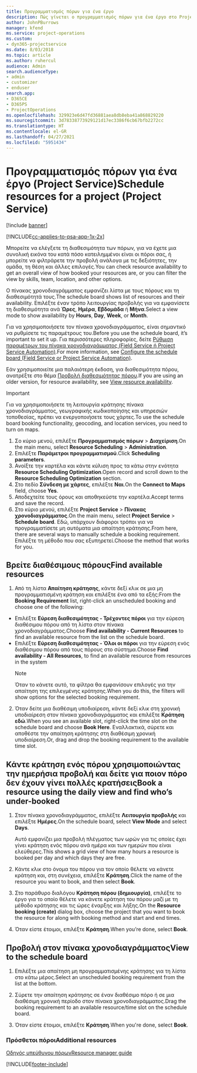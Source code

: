 ```yaml
---
title: Προγραμματισμός πόρων για ένα έργο
description: Πώς γίνεται ο προγραμματισμός πόρων για ένα έργο στο Project Service
author: JohnPBurrows
manager: kfend
ms.service: project-operations
ms.custom:
- dyn365-projectservice
ms.date: 8/03/2018
ms.topic: article
ms.author: ruhercul
audience: Admin
search.audienceType:
- admin
- customizer
- enduser
search.app:
- D365CE
- D365PS
- ProjectOperations
ms.openlocfilehash: 329923e6d47fd36881aea8db8eba41a868829220
ms.sourcegitcommit: 3d78338773929121d17ec3386f6cb67bfb2272cc
ms.translationtype: HT
ms.contentlocale: el-GR
ms.lasthandoff: 04/27/2021
ms.locfileid: "5951434"
---
```

# <a name="schedule-resources-for-a-project-project-service"></a><span data-ttu-id="af3d2-103">Προγραμματισμός πόρων για ένα έργο (Project Service)</span><span class="sxs-lookup"><span data-stu-id="af3d2-103">Schedule resources for a project (Project Service)</span></span>

[!include [banner](../includes/psa-now-project-operations.md)]

[!INCLUDE[cc-applies-to-psa-app-1x-2x](../includes/cc-applies-to-psa-app-1x-2x.md)]

<span data-ttu-id="af3d2-104">Μπορείτε να ελέγξετε τη διαθεσιμότητα των πόρων, για να έχετε μια συνολική εικόνα του κατά πόσο κατειλημμένοι είναι οι πόροι σας, ή μπορείτε να φιλτράρετε την προβολή ανάλογα με τις δεξιότητες, την ομάδα, τη θέση και άλλες επιλογές.</span><span class="sxs-lookup"><span data-stu-id="af3d2-104">You can check resource availability to get an overall view of how booked your resources are, or you can filter the view by skills, team, location, and other options.</span></span>  
  
<span data-ttu-id="af3d2-105">Ο πίνακας χρονοδιαγράμματος εμφανίζει λίστα με τους πόρους και τη διαθεσιμότητά τους.</span><span class="sxs-lookup"><span data-stu-id="af3d2-105">The schedule board shows list of resources and their availability.</span></span> <span data-ttu-id="af3d2-106">Επιλέξτε έναν τρόπο λειτουργίας προβολής για να εμφανίσετε τη διαθεσιμότητα ανά **Ώρες**, **Ημέρα**, **Εβδομάδα** ή **Μήνα**.</span><span class="sxs-lookup"><span data-stu-id="af3d2-106">Select a view mode to show availability by **Hours**, **Day**, **Week**, or **Month**.</span></span>  
  
<span data-ttu-id="af3d2-107">Για να χρησιμοποιήσετε τον πίνακα χρονοδιαγράμματος, είναι σημαντικό να ρυθμίσετε τις παραμέτρους του.</span><span class="sxs-lookup"><span data-stu-id="af3d2-107">Before you use the schedule board, it’s important to set it up.</span></span> <span data-ttu-id="af3d2-108">Για περισσότερες πληροφορίες, δείτε [Ρύθμιση παραμέτρων του πίνακα χρονοδιαγράμματος (Field Service ή Project Service Automation)](/dynamics365/field-service/configure-schedule-board).</span><span class="sxs-lookup"><span data-stu-id="af3d2-108">For more information, see [Configure the schedule board (Field Service or Project Service Automation)](/dynamics365/field-service/configure-schedule-board).</span></span>
  
<span data-ttu-id="af3d2-109">Εάν χρησιμοποιείτε μια παλαιότερη έκδοση, για διαθεσιμότητα πόρου, ανατρέξτε στο θέμα [Προβολή διαθεσιμότητας πόρου](../psa/view-resource-availability.md).</span><span class="sxs-lookup"><span data-stu-id="af3d2-109">If you are using an older version, for resource availability, see [View resource availability](../psa/view-resource-availability.md).</span></span>  

> [!IMPORTANT]
>  <span data-ttu-id="af3d2-110">Για να χρησιμοποιήσετε τη λειτουργία κράτησης πίνακα χρονοδιαγράμματος, γεωγραφικής κωδικοποίησης και υπηρεσιών τοποθεσίας, πρέπει να ενεργοποιήσετε τους χάρτες.</span><span class="sxs-lookup"><span data-stu-id="af3d2-110">To use the schedule board booking functionality, geocoding, and location services, you need to turn on maps.</span></span>  
> 
> 1. <span data-ttu-id="af3d2-111">Σο κύριο μενού, επιλέξτε **Προγραμματισμός πόρων** > **Διαχείριση**.</span><span class="sxs-lookup"><span data-stu-id="af3d2-111">On the main menu, select **Resource Scheduling** > **Administration**.</span></span>  
> 2. <span data-ttu-id="af3d2-112">Επιλέξτε **Παράμετροι προγραμματισμού**.</span><span class="sxs-lookup"><span data-stu-id="af3d2-112">Click **Scheduling parameters**.</span></span>  
> 3. <span data-ttu-id="af3d2-113">Ανοίξτε την καρτέλα και κάντε κύλιση προς τα κάτω στην ενότητα **Resource Scheduling Optimization**.</span><span class="sxs-lookup"><span data-stu-id="af3d2-113">Open record and scroll down to the **Resource Scheduling Optimization** section.</span></span>  
> 4. <span data-ttu-id="af3d2-114">Στο πεδίο **Σύνδεση με χάρτες**, επιλέξτε **Ναι**.</span><span class="sxs-lookup"><span data-stu-id="af3d2-114">On the **Connect to Maps** field, choose **Yes**.</span></span>  
> 5. <span data-ttu-id="af3d2-115">Αποδεχτείτε τους όρους και αποθηκεύστε την καρτέλα.</span><span class="sxs-lookup"><span data-stu-id="af3d2-115">Accept terms and save the record.</span></span>  
> 6. <span data-ttu-id="af3d2-116">Στο κύριο μενού, επιλέξτε **Project Service** > **Πίνακας χρονοδιαγράμματος**.</span><span class="sxs-lookup"><span data-stu-id="af3d2-116">On the main menu, select **Project Service** > **Schedule board**.</span></span> <span data-ttu-id="af3d2-117">Εδώ, υπάρχουν διάφοροι τρόποι για να προγραμματίσετε μη αυτόματα μια απαίτηση κράτησης.</span><span class="sxs-lookup"><span data-stu-id="af3d2-117">From here, there are several ways to manually schedule a booking requirement.</span></span> <span data-ttu-id="af3d2-118">Επιλέξτε τη μέθοδο που σας εξυπηρετεί.</span><span class="sxs-lookup"><span data-stu-id="af3d2-118">Choose the method that works for you.</span></span>
  
## <a name="find-available-resources"></a><span data-ttu-id="af3d2-119">Βρείτε διαθέσιμους πόρους</span><span class="sxs-lookup"><span data-stu-id="af3d2-119">Find available resources</span></span>

1.  <span data-ttu-id="af3d2-120">Από τη λίστα **Απαίτηση κράτησης**, κάντε δεξί κλικ σε μια μη προγραμματισμένη κράτηση και επιλέξτε ένα από τα εξής:</span><span class="sxs-lookup"><span data-stu-id="af3d2-120">From the **Booking Requirement** list, right-click an unscheduled booking and choose one of the following:</span></span>  
  
- <span data-ttu-id="af3d2-121">Επιλέξτε **Εύρεση διαθεσιμότητας - Τρέχοντες πόροι** για την εύρεση διαθέσιμου πόρου από τη λίστα στον πίνακα χρονοδιαγράμματος.</span><span class="sxs-lookup"><span data-stu-id="af3d2-121">Choose **Find availability - Current Resources** to find an available resource from the list on the schedule board.</span></span>  
- <span data-ttu-id="af3d2-122">Επιλέξτε **Εύρεση διαθεσιμότητας - Όλοι οι πόροι** για την εύρεση ενός διαθέσιμου πόρου από τους πόρους στο σύστημα.</span><span class="sxs-lookup"><span data-stu-id="af3d2-122">Choose **Find availability - All Resources**, to find an available resource from resources in the system</span></span>  
   > [!NOTE]
   >  <span data-ttu-id="af3d2-123">Όταν το κάνετε αυτό, τα φίλτρα θα εμφανίσουν επιλογές για την απαίτηση της επιλεγμένης κράτησης.</span><span class="sxs-lookup"><span data-stu-id="af3d2-123">When you do this, the filters will show options for the selected booking requirement.</span></span>  
  
2. <span data-ttu-id="af3d2-124">Όταν δείτε μια διαθέσιμη υποδιαίρεση, κάντε δεξί κλικ στη χρονική υποδιαίρεση στον πίνακα χρονοδιαγράμματος και επιλέξτε **Κράτηση εδώ**.</span><span class="sxs-lookup"><span data-stu-id="af3d2-124">When you see an available slot, right-click the time slot on the schedule board and choose **Book Here**.</span></span> <span data-ttu-id="af3d2-125">Εναλλακτικά, σύρετε και αποθέστε την απαίτηση κράτησης στη διαθέσιμη χρονική υποδιαίρεση.</span><span class="sxs-lookup"><span data-stu-id="af3d2-125">Or, drag and drop the booking requirement to the available time slot.</span></span>  
  

## <a name="book-a-resource-using-the-daily-view-and-find-whos-under-booked"></a><span data-ttu-id="af3d2-126">Κάντε κράτηση ενός πόρου χρησιμοποιώντας την ημερήσια προβολή και δείτε για ποιον πόρο δεν έχουν γίνει πολλές κρατήσεις</span><span class="sxs-lookup"><span data-stu-id="af3d2-126">Book a resource using the daily view and find who’s under-booked</span></span>
  
1.  <span data-ttu-id="af3d2-127">Στον πίνακα χρονοδιαγράμματος, επιλέξτε **Λειτουργία προβολής** και επιλέξτε **Ημέρες**.</span><span class="sxs-lookup"><span data-stu-id="af3d2-127">On the schedule board, select **View Mode** and select **Days**.</span></span>  
  
    <span data-ttu-id="af3d2-128">Αυτό εμφανίζει μια προβολή πλέγματος των ωρών για τις οποίες έχει γίνει κράτηση ενός πόρου ανά ημέρα και των ημερών που είναι ελεύθερες.</span><span class="sxs-lookup"><span data-stu-id="af3d2-128">This shows a grid view of how many hours a resource is booked per day and which days they are free.</span></span>  
  
2.  <span data-ttu-id="af3d2-129">Κάντε κλικ στο όνομα του πόρου για τον οποίο θέλετε να κάνετε κράτηση και, στη συνέχεια, επιλέξτε **Κράτηση**.</span><span class="sxs-lookup"><span data-stu-id="af3d2-129">Click the name of the resource you want to book, and then select **Book**.</span></span>  
  
3.  <span data-ttu-id="af3d2-130">Στο παράθυρο διαλόγου **Κράτηση πόρου (δημιουργία)**, επιλέξτε το έργο για το οποίο θέλετε να κάνετε κράτηση του πόρου μαζί με τη μέθοδο κράτησης και τις ώρες έναρξης και λήξης.</span><span class="sxs-lookup"><span data-stu-id="af3d2-130">On the **Resource booking (create)** dialog box, choose the project that you want to book the resource for along with booking method and start and end times.</span></span>  
  
4.  <span data-ttu-id="af3d2-131">Όταν είστε έτοιμοι, επιλέξτε **Κράτηση**.</span><span class="sxs-lookup"><span data-stu-id="af3d2-131">When you’re done, select **Book**.</span></span>  
  
## <a name="view-to-the-schedule-board"></a><span data-ttu-id="af3d2-132">Προβολή στον πίνακα χρονοδιαγράμματος</span><span class="sxs-lookup"><span data-stu-id="af3d2-132">View to the schedule board</span></span>
  
1.  <span data-ttu-id="af3d2-133">Επιλέξτε μια απαίτηση μη προγραμματισμένης κράτησης για τη λίστα στο κάτω μέρος.</span><span class="sxs-lookup"><span data-stu-id="af3d2-133">Select an unscheduled booking requirement from the list at the bottom.</span></span>  
  
2.  <span data-ttu-id="af3d2-134">Σύρετε την απαίτηση κράτησης σε έναν διαθέσιμο πόρο ή σε μια διαθέσιμη χρονική περίοδο στον πίνακα χρονοδιαγράμματος.</span><span class="sxs-lookup"><span data-stu-id="af3d2-134">Drag the booking requirement to an available resource/time slot on the schedule board.</span></span>  
  
3.  <span data-ttu-id="af3d2-135">Όταν είστε έτοιμοι, επιλέξτε **Κράτηση**.</span><span class="sxs-lookup"><span data-stu-id="af3d2-135">When you're done, select **Book**.</span></span>  
  
### <a name="additional-resources"></a><span data-ttu-id="af3d2-136">Πρόσθετοι πόροι</span><span class="sxs-lookup"><span data-stu-id="af3d2-136">Additional resources</span></span>  
 [<span data-ttu-id="af3d2-137">Οδηγός υπεύθυνου πόρων</span><span class="sxs-lookup"><span data-stu-id="af3d2-137">Resource manager guide</span></span>](../psa/resource-manager-guide.md)


[!INCLUDE[footer-include](../includes/footer-banner.md)]